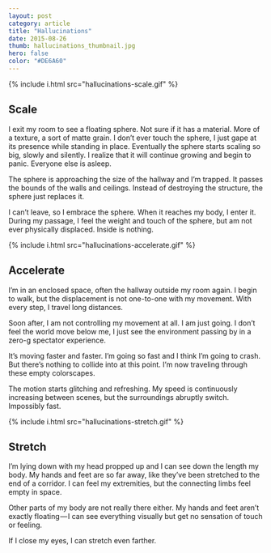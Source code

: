 ```yaml
---
layout: post
category: article
title: "Hallucinations"
date: 2015-08-26
thumb: hallucinations_thumbnail.jpg
hero: false
color: "#DE6A60"
---
```


{% include i.html src="hallucinations-scale.gif" %}

## Scale

I exit my room to see a floating sphere. Not sure if it has a material. More of a texture, a sort of matte grain. I don’t ever touch the sphere, I just gape at its presence while standing in place. Eventually the sphere starts scaling so big, slowly and silently. I realize that it will continue growing and begin to panic. Everyone else is asleep.

The sphere is approaching the size of the hallway and I’m trapped. It passes the bounds of the walls and ceilings. Instead of destroying the structure, the sphere just replaces it.

I can’t leave, so I embrace the sphere. When it reaches my body, I enter it. During my passage, I feel the weight and touch of the sphere, but am not ever physically displaced.
Inside is nothing.

{% include i.html src="hallucinations-accelerate.gif" %}

## Accelerate

I’m in an enclosed space, often the hallway outside my room again. I begin to walk, but the displacement is not one-to-one with my movement. With every step, I travel long distances.

Soon after, I am not controlling my movement at all. I am just going. I don’t feel the world move below me, I just see the environment passing by in a zero-g spectator experience.

It’s moving faster and faster. I’m going so fast and I think I’m going to crash. But there’s nothing to collide into at this point. I’m now traveling through these empty colorscapes.

The motion starts glitching and refreshing. My speed is continuously increasing between scenes, but the surroundings abruptly switch.
Impossibly fast.

{% include i.html src="hallucinations-stretch.gif" %}

## Stretch

I’m lying down with my head propped up and I can see down the length my body. My hands and feet are so far away, like they’ve been stretched to the end of a corridor. I can feel my extremities, but the connecting limbs feel empty in space.

Other parts of my body are not really there either. My hands and feet aren’t exactly floating — I can see everything visually but get no sensation of touch or feeling.

If I close my eyes, I can stretch even farther.
